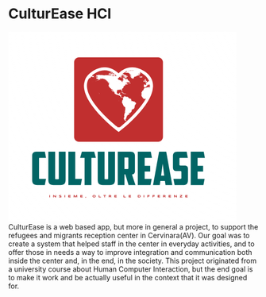 # CulturEase HCI
![Logo](Docs/Primo_Assignment/CulturEaseLogo.PNG)
CulturEase is a web based app, but more in general a project, to support the refugees and migrants reception center in Cervinara(AV).
Our goal was to create a system that helped staff in the center in everyday activities, and to offer those in needs a way to improve integration and communication both inside the center and, in the end, in the society.
This project originated from a university course about Human Computer Interaction, but the end goal is to make it work and be actually useful in the context that it was designed for.
